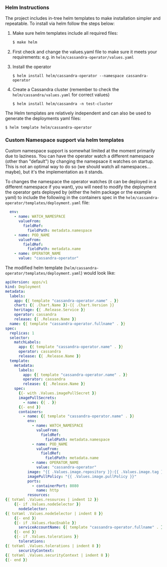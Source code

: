 ### Helm Instructions

The project includes in-tree helm templates to make installation simpler and repeatable. 
To install via helm follow the steps below:

 1) Make sure helm templates include all required files:
     ```bash
     $ make helm
     ```

 1) First check and change the values.yaml file to make sure it meets your requirements:
    e.g. in `helm/cassandra-operator/values.yaml`

 1) Install the operator
    ```
    $ helm install helm/cassandra-operator --namespace cassandra-operator 
    ```

 1) Create a Cassandra cluster (remember to check the `helm/cassandra/values.yaml` for correct values)
    ```
    $ helm install helm/cassandra -n test-cluster
    ```

The Helm templates are relatively independent and can also be used to generate the deployments yaml files:
```
$ helm template helm/cassandra-operator
```

### Custom Namespace support via helm templates
Custom namespace support is somewhat limited at the moment primarily due to laziness. You can have the operator watch a different namespace (other than "default") by changing the namepsace it watches on startup. This is not an optimal way to do so (we should watch all namespaces... maybe), but it's the implementation as it stands.

To changes the namespace the operator watches (it can be deployed in a different namespace if you want), you will need to modify the deployment the operator gets deployed by (either the helm package or the example yaml) to include the following in the containers spec
in the `helm/cassandra-operator/templates/deployment.yaml` file:

```yaml
  env:
    - name: WATCH_NAMESPACE
      valueFrom:
        fieldRef:
          fieldPath: metadata.namespace
    - name: POD_NAME
      valueFrom:
        fieldRef:
          fieldPath: metadata.name
    - name: OPERATOR_NAME
      value: "cassandra-operator"
```

The modified helm template (`helm/cassandra-operator/templates/deployment.yaml`) would look like:

```yaml
apiVersion: apps/v1
kind: Deployment
metadata:
  labels:
    app: {{ template "cassandra-operator.name" . }}
    chart: {{ .Chart.Name }}-{{ .Chart.Version }}
    heritage: {{ .Release.Service }}
    operator: cassandra
    release: {{ .Release.Name }}
  name: {{ template "cassandra-operator.fullname" . }}
spec:
  replicas: 1
  selector:
    matchLabels:
      app: {{ template "cassandra-operator.name" . }}
      operator: cassandra
      release: {{ .Release.Name }}
  template:
    metadata:
      labels:
        app: {{ template "cassandra-operator.name" . }}
        operator: cassandra
        release: {{ .Release.Name }}
    spec:
      {{- with .Values.imagePullSecret }}
      imagePullSecrets:
        - name: {{ . }}
      {{- end }}
      containers:
        - name: {{ template "cassandra-operator.name" . }}
          env:
            - name: WATCH_NAMESPACE
              valueFrom:
                fieldRef:
                  fieldPath: metadata.namespace
            - name: POD_NAME
              valueFrom:
                fieldRef:
                  fieldPath: metadata.name
            - name: OPERATOR_NAME
              value: "cassandra-operator"
          image: "{{ .Values.image.repository }}:{{ .Values.image.tag }}"
          imagePullPolicy: "{{ .Values.image.pullPolicy }}"
          ports:
            - containerPort: 8080
              name: http
          resources:
{{ toYaml .Values.resources | indent 12 }}
    {{- if .Values.nodeSelector }}
      nodeSelector:
{{ toYaml .Values.nodeSelector | indent 8 }}
    {{- end }}
    {{- if .Values.rbacEnable }}
      serviceAccountName: {{ template "cassandra-operator.fullname" . }}
    {{- end }}
    {{- if .Values.tolerations }}
      tolerations:
{{ toYaml .Values.tolerations | indent 8 }}
      securityContext:
{{ toYaml .Values.securityContext | indent 8 }}
{{- end }}
```
